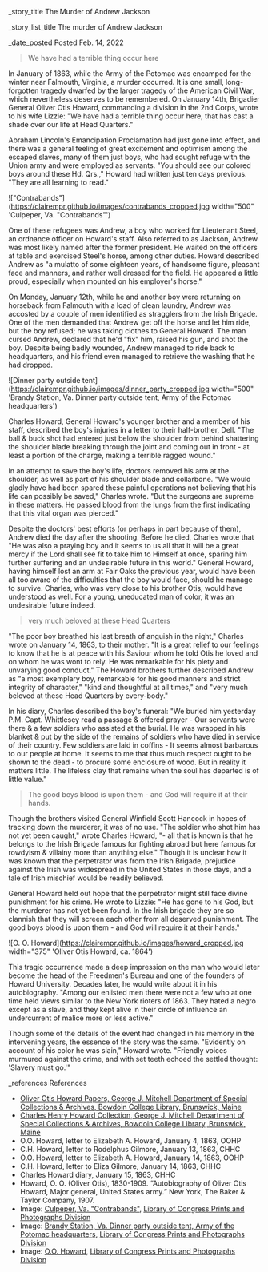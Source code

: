 _story_title The Murder of Andrew Jackson

_story_list_title The murder of Andrew Jackson  

_date_posted Posted Feb. 14, 2022

> We have had a terrible thing occur here

In January of 1863, while the Army of the Potomac was encamped for the winter near Falmouth, Virginia, a murder occurred. It is one small, long-forgotten tragedy dwarfed by the larger tragedy of the American Civil War, which nevertheless deserves to be remembered. On January 14th, Brigadier General Oliver Otis Howard, commanding a division in the 2nd Corps, wrote to his wife Lizzie: "We have had a terrible thing occur here, that has cast a shade over our life at Head Quarters."

Abraham Lincoln's Emancipation Proclamation had just gone into effect, and there was a general feeling of great excitement and optimism among the escaped slaves, many of them just boys, who had sought refuge with the Union army and were employed as servants. "You should see our colored boys around these Hd. Qrs.," Howard had written just ten days previous. "They are all learning to read."

!["Contrabands"](https://clairempr.github.io/images/contrabands_cropped.jpg width="500" 'Culpeper, Va. "Contrabands"')

One of these refugees was Andrew, a boy who worked for Lieutenant Steel, an ordnance officer on Howard's staff. Also referred to as Jackson, Andrew was most likely named after the former president. He waited on the officers at table and exercised Steel's horse, among other duties. Howard described Andrew as "a mulatto of some eighteen years, of handsome figure, pleasant face and manners, and rather well dressed for the field. He appeared a little proud, especially when mounted on his employer's horse."

On Monday, January 12th, while he and another boy were returning on horseback from Falmouth with a load of clean laundry, Andrew was accosted by a couple of men identified as stragglers from the Irish Brigade. One of the men demanded that Andrew get off the horse and let him ride, but the boy refused; he was taking clothes to General Howard. The man cursed Andrew, declared that he'd "fix" him, raised his gun, and shot the boy. Despite being badly wounded, Andrew managed to ride back to headquarters, and his friend even managed to retrieve the washing that he had dropped.

![Dinner party outside tent](https://clairempr.github.io/images/dinner_party_cropped.jpg width="500" 'Brandy Station, Va. Dinner party outside tent, Army of the Potomac headquarters')

Charles Howard, General Howard's younger brother and a member of his staff, described the boy's injuries in a letter to their half-brother, Dell. "The ball & buck shot had entered just below the shoulder from behind shattering the shoulder blade breaking through the joint and coming out in front - at least a portion of the charge, making a terrible ragged wound."

In an attempt to save the boy's life, doctors removed his arm at the shoulder, as well as part of his shoulder blade and collarbone. "We would gladly have had been spared these painful operations not believing that his life can possibly be saved," Charles wrote. "But the surgeons are supreme in these matters. He passed blood from the lungs from the first indicating that this vital organ was pierced."

Despite the doctors' best efforts (or perhaps in part because of them), Andrew died the day after the shooting. Before he died, Charles wrote that "He was also a praying boy and it seems to us all that it will be a great mercy if the Lord shall see fit to take him to Himself at once, sparing him further suffering and an undesirable future in this world." General Howard, having himself lost an arm at Fair Oaks the previous year, would have been all too aware of the difficulties that the boy would face, should he manage to survive. Charles, who was very close to his brother Otis, would have understood as well. For a young, uneducated man of color, it was an undesirable future indeed.

> very much beloved at these Head Quarters

"The poor boy breathed his last breath of anguish in the night," Charles wrote on January 14, 1863, to their mother. "It is a great relief to our feelings to know that he is at peace with his Saviour whom he told Otis he loved and on whom he was wont to rely. He was remarkable for his piety and unvarying good conduct." The Howard brothers further described Andrew as "a most exemplary boy, remarkable for his good manners and strict integrity of character," "kind and thoughtful at all times," and "very much beloved at these Head Quarters by every-body."

In his diary, Charles described the boy's funeral: "We buried him yesterday P.M. Capt. Whittlesey read a passage & offered prayer - Our servants were there & a few soldiers who assisted at the burial. He was wrapped in his blanket & put by the side of the remains of soldiers who have died in service of their country. Few soldiers are laid in coffins - It seems almost barbarous to our people at home. It seems to me that thus much respect ought to be shown to the dead - to procure some enclosure of wood. But in reality it matters little. The lifeless clay that remains when the soul has departed is of little value."

> The good boys blood is upon them - and God will require it at their hands.

Though the brothers visited General Winfield Scott Hancock in hopes of tracking down the murderer, it was of no use. "The soldier who shot him has not yet been caught," wrote Charles Howard, "- all that is known is that he belongs to the Irish Brigade famous for fighting abroad but here famous for rowdyism & villainy more than anything else." Though it is unclear how it was known that the perpetrator was from the Irish Brigade, prejudice against the Irish was widespread in the United States in those days, and a tale of Irish mischief would be readily believed.

General Howard held out hope that the perpetrator might still face divine punishment for his crime. He wrote to Lizzie: "He has gone to his God, but the murderer has not yet been found. In the Irish brigade they are so clannish that they will screen each other from all deserved punishment. The good boys blood is upon them - and God will require it at their hands."

![O. O. Howard](https://clairempr.github.io/images/howard_cropped.jpg width="375" 'Oliver Otis Howard, ca. 1864')

This tragic occurrence made a deep impression on the man who would later become the head of the Freedmen's Bureau and one of the founders of Howard University. Decades later, he would write about it in his autobiography. "Among our enlisted men there were not a few who at one time held views similar to the New York rioters of 1863. They hated a negro except as a slave, and they kept alive in their circle of influence an undercurrent of malice more or less active."

Though some of the details of the event had changed in his memory in the intervening years, the essence of the story was the same. "Evidently on account of his color he was slain," Howard wrote. "Friendly voices murmured against the crime, and with set teeth echoed the settled thought: 'Slavery must go.'"

_references References
- <a href="https://library.bowdoin.edu/arch/mss/oohg.shtml">Oliver Otis Howard Papers, George J. Mitchell Department of Special Collections & Archives, Bowdoin College Library, Brunswick, Maine</a>
- <a href="https://library.bowdoin.edu/arch/mss/chhg.shtml">Charles Henry Howard Collection, George J. Mitchell Department of Special Collections & Archives, Bowdoin College Library, Brunswick, Maine</a>
- O.O. Howard, letter to Elizabeth A. Howard, January 4, 1863, OOHP
- C.H. Howard, letter to Rodelphus Gilmore, January 13, 1863, CHHC
- O.O. Howard, letter to Elizabeth A. Howard, January 14, 1863, OOHP
- C.H. Howard, letter to Eliza Gilmore, January 14, 1863, CHHC
- Charles Howard diary, January 15, 1863, CHHC
- Howard, O. O. (Oliver Otis), 1830-1909. “Autobiography of Oliver Otis Howard, Major general, United States army.” New York, The Baker & Taylor Company, 1907.
- Image: <a href="https://www.loc.gov/pictures/collection/cwp/item/2018666349/">Culpeper, Va. "Contrabands"</a>, <a href="https://www.loc.gov/pictures/">Library of Congress Prints and Photographs Division</a>
- Image: <a href="https://www.loc.gov/pictures/collection/cwp/item/2018666564/">Brandy Station, Va. Dinner party outside tent, Army of the Potomac headquarters</a>, <a href="https://www.loc.gov/pictures/">Library of Congress Prints and Photographs Division</a>
- Image: <a href="https://www.loc.gov/pictures/collection/cwp/item/2018669843/">O.O. Howard</a>, <a href="https://www.loc.gov/pictures/">Library of Congress Prints and Photographs Division</a>
